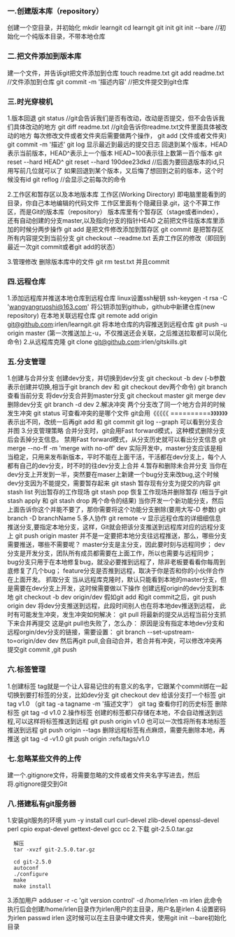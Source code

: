 ### 一.创建版本库（repository）
  创建一个空目录，并初始化
  mkdir learngit
  cd learngit
  git init
  git init --bare //初始化一个纯版本目录，不带本地仓库
### 二.把文件添加到版本库
  建一个文件，并告诉git把文件添加到仓库
  touch readme.txt
  git add readme.txt  //文件添加到仓库
  git commit -m '描述内容' //把文件提交到git仓库


### 三.时光穿梭机
  1.版本回退
    git status //git会告诉我们是否有改动，改动是否提交，但不会告诉我们具体改动的地方
    git diff readme.txt //git会告诉你readme.txt文件里面具体被改动的地方
    每次修改文件或者文件夹后需要做两个操作，
    git add  (文件或者文件夹)
    git commit -m '描述'
    git log 显示最近到最远的提交日志
    回退到某个版本，HEAD表示当前版本，HEAD^表示上一个版本 HEAD~100表示往上数第一百个版本
    git reset --hard HEAD^
    git reset --hard 190dee23dkd //后面为要回退版本的id,只用写前几位就可以了
    如果回退到某个版本，又后悔了想回到之前的版本，这个时候没有id
    git reflog //会显示之前每次的命令

  2.工作区和暂存区以及本地版本库
    工作区(Working Directory)
    即电脑里能看到的目录，你自己本地编辑的代码文件
    工作区里面有个隐藏目录.git，这个不算工作区，而是Git的版本库（repository）
    版本库里有个暂存区（stage或者index），还有自动创建的分支master,以及指向分支的指针HEAD
    之前把文件往版本库里添加的时候分两步操作
    git add 是把文件修改添加到暂存区
    git commit 是把暂存区所有内容提交到当前分支
    git checkout --readme.txt 丢弃工作区的修改（即回到最近一次git commit或者git add的状态）

  3.管理修改
  删除版本库中的文件
  git rm test.txt 并且commit

### 四.远程仓库
  1.添加远程库并推送本地仓库到远程仓库
    linux设置ssh秘钥
    ssh-keygen -t rsa -C 'wangyangruoshi@163.com'
    将公钥添加到github，github中新建仓库(new repository)
    在本地关联远程仓库
    git remote add origin git@github.com:irlen/learngit.git
    将本地仓库的内容推送到远程仓库
    git push -u origin master  (第一次推送加上-u，不仅推送还会关联，之后推送拉取都可以简化命令)
  2.从远程库克隆
    git clone git@github.com:irlen/gitskills.git

### 五.分支管理
  1.创建与合并分支
    创建dev分支，并切换到dev分支
    git checkout -b dev (-b参数表示创建并切换,相当于git branch dev 和 git checkout dev两个命令)
    git branch 查看当前分支
    将dev分支合并到master分支
    git checkout master
    git merge dev
    删除dev分支
    git branch -d dev
  2.解决冲突
    两个分支改了同一个地方合并的时候发生冲突
    git status 可查看冲突的是哪个文件
    git会用《《《《《 ==========》》》》》》表示出不同，改统一后再git add 和 git commit
    git log --graph 可以看到分支合并图
  3.分支管理策略
    合并分支时，git会用Fast forward模式，这种模式删除分支后会丢掉分支信息。
    禁用Fast forward模式，从分支历史就可以看出分支信息
    git merge --no-ff -m 'merge with no-off' dev
    实际开发中，master分支应该是相当稳定，只用来发布新版本，平时不能在上面干活，干活都在dev分支上，每个人都有自己的dev分支，时不时的往dev分支上合并
  4.暂存和删除未合并分支
    当你在dev分支上开发到一半，突然要在maser上新建一个bug分支来改bug,这个时候dev分支因为不能提交，需要暂存起来
    git stash 暂存现有分支为提交的内容
    git stash list 列出暂存的工作现场
    git stash pop 恢复工作现场并删除暂存 (相当于git stash apply 和 git stash drop 两个命令的结果)
    当你开发一个新功能分支，然后上面告诉你这个并能不要了，那你需要将这个功能分支删除(要用大写-D 参数)
    git branch -D branchName
  5.多人协作
    git remote -v 显示远程仓库的详细细信息
    推送分支,要指定本地分支，这样，Git就会把该分支推送到远程库对应的远程分支上
    git push origin master
    并不是一定要把本地分支往远程推送，那么，哪些分支需要推送，哪些不需要呢？
      master分支是主分支，因此要时刻与远程同步；
      dev分支是开发分支，团队所有成员都需要在上面工作，所以也需要与远程同步；
      bug分支只用于在本地修复bug，就没必要推到远程了，除非老板要看看你每周到底修复了几个bug；
      feature分支是否推到远程，取决于你是否和你的小伙伴合作在上面开发。
    抓取分支
      当从远程库克隆时，默认只能看到本地的master分支，但是需要在dev分支上开发，这时候需要做以下操作
      创建远程origin的dev分支到本地
      git checkout -b dev origin/dev
      假如git add 和git commit之后，git push origin dev 将dev分支推送到远程，此段时间别人也在将本地dev推送到远程，
      此时有可能发生冲突，发生冲突如何解决：
      git pull 将最新的提交从远程当前分支抓下来合并再提交
      这是git pull也失败了，怎么办：
      原因是没有指定本地dev分支和远程orgin/dev分支的链接，需要设置：
      git branch --set-upstream-to=origin/dev dev
      然后再git pull,会自动合并，若合并有冲突，可以修改冲突再提交git commit ,git push
### 六.标签管理
  1.创建标签
  tag就是一个让人容易记住的有意义的名字，它跟某个commit绑在一起
  切换到要打标签的分支，比如dev分支
  git checkout dev
  给该分支打一个标签
  git tag v1.0 （git tag -a tagname -m '描述文字'）
  git tag 查看你打的历史标签
  删除标签
  git tag -d v1.0
  2.操作标签
  创建的标签都只存储在本地，不会自动推送到远程,可以这样将标签推送到远程
  git push origin v1.0
  也可以一次性将所有本地标签推送到远程
  git push origin --tags
  删除远程标签有点麻烦，需要先删除本地，再推送
  git tag -d -v1.0
  git push origin :refs/tags/v1.0

### 七.忽略某些文件的上传
建一个.gitignore文件，将需要忽略的文件或者文件夹名字写进去，然后将.gitignore提交到Git

### 八.搭建私有git服务器

1.安装git服务的环境
  yum -y install curl curl-devel zlib-devel openssl-devel perl cpio expat-devel gettext-devel gcc cc
2.下载 git-2.5.0.tar.gz
```
  解压
  tar -xvzf git-2.5.0.tar.gz

  cd git-2.5.0
  autoconf
  ./configure
  make
  make install
```
3.添加用户
adduser -r -c 'git version control' -d /home/irlen -m irlen
此命令执行后会创建/home/irlen目录作为irlen用户的主目录，用户名是irlen
4.设置密码为irlen
passwd irlen
这时候可以在主目录中建文件夹，使用git init --bare初始化目录
